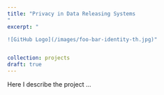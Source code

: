```yaml
---
title: "Privacy in Data Releasing Systems
"
excerpt: " 

![GitHub Logo](/images/foo-bar-identity-th.jpg)"


collection: projects
draft: true
---
```


Here I describe the project ... 